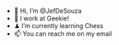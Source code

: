 - 👋 Hi, I’m @JefDeSouza
- 🧠 I work at Geekie!
- ♟ I’m currently learning Chess
- 📫 You can reach me on my email

<!---
JefDeSouza/JefDeSouza is a ✨ special ✨ repository because its `README.md` (this file) appears on your GitHub profile.
You can click the Preview link to take a look at your changes.
--->
